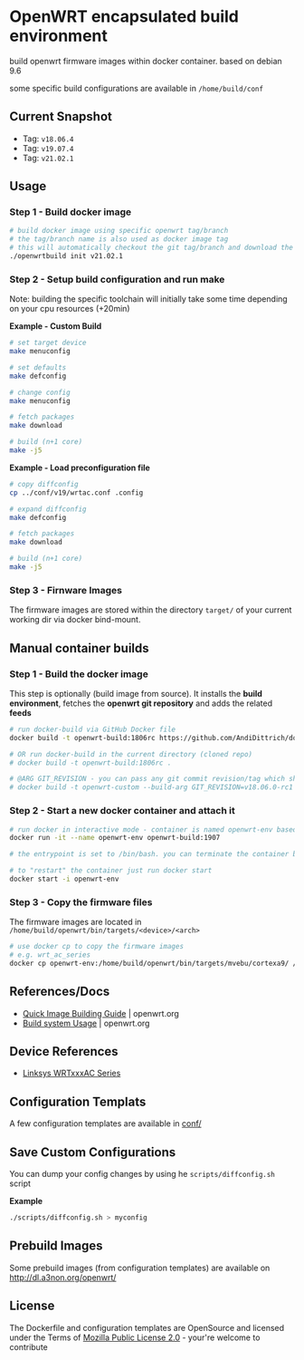OpenWRT encapsulated build environment
========================================

build openwrt firmware images within docker container. based on debian 9.6

some specific build configurations are available in `/home/build/conf`

Current Snapshot
-------------------

* Tag: `v18.06.4`
* Tag: `v19.07.4`
* Tag: `v21.02.1`

Usage
-------------------

### Step 1 - Build docker image ###

```bash
# build docker image using specific openwrt tag/branch
# the tag/branch name is also used as docker image tag
# this will automatically checkout the git tag/branch and download the related feeds
./openwrtbuild init v21.02.1
```

### Step 2 - Setup build configuration and run make ###

Note: building the specific toolchain will initially take some time depending on your cpu resources (+20min)

**Example - Custom Build**

```bash
# set target device
make menuconfig

# set defaults
make defconfig

# change config
make menuconfig

# fetch packages
make download

# build (n+1 core)
make -j5
```

**Example - Load preconfiguration file**

```bash
# copy diffconfig
cp ../conf/v19/wrtac.conf .config

# expand diffconfig
make defconfig

# fetch packages
make download

# build (n+1 core)
make -j5
```

### Step 3 - Firnware Images ###

The firmware images are stored within the directory `target/` of your current working dir via docker bind-mount.

Manual container builds
-------------------------

### Step 1 - Build the docker image ###

This step is optionally (build image from source). It installs the **build environment**, fetches the **openwrt git repository** and adds the related **feeds**

```bash
# run docker-build via GitHub Docker file
docker build -t openwrt-build:1806rc https://github.com/AndiDittrich/dockerfiles.git#master:openwrt-build

# OR run docker-build in the current directory (cloned repo)
# docker build -t openwrt-build:1806rc .

# @ARG GIT_REVISION - you can pass any git commit revision/tag which should be checked-out
# docker build -t openwrt-custom --build-arg GIT_REVISION=v18.06.0-rc1 https://github.com/AndiDittrich/dockerfiles.git#master:openwrt-build
```

### Step 2 - Start a new docker container and attach it ###

```bash
# run docker in interactive mode - container is named openwrt-env based on previous created image
docker run -it --name openwrt-env openwrt-build:1907

# the entrypoint is set to /bin/bash. you can terminate the container by typing "exit<enter>"

# to "restart" the container just run docker start
docker start -i openwrt-env
```

### Step 3 - Copy the firmware files ###

The firmware images are located in `/home/build/openwrt/bin/targets/<device>/<arch>`

```bash
# use docker cp to copy the firmware images
# e.g. wrt_ac_series
docker cp openwrt-env:/home/build/openwrt/bin/targets/mvebu/cortexa9/ /tmp/openwrtbuild
```

References/Docs
-------------------

* [Quick Image Building Guide](https://openwrt.org/docs/guide-developer/quickstart-build-images) | openwrt.org
* [Build system Usage](https://openwrt.org/docs/guide-developer/build-system/use-buildsystem) | openwrt.org


Device References 
-------------------

* [Linksys WRTxxxAC Series](https://openwrt.org/toh/linksys/wrt_ac_series)

Configuration Templats
-------------------

A few configuration templates are available in [conf/](conf/)

Save Custom Configurations
----------------------------

You can dump your config changes by using he `scripts/diffconfig.sh` script

**Example**

```bash
./scripts/diffconfig.sh > myconfig
```


Prebuild Images
------------------------------

Some prebuild images (from configuration templates) are available on http://dl.a3non.org/openwrt/

License
------------------------------
The Dockerfile and configuration templates are OpenSource and licensed under the Terms of [Mozilla Public License 2.0](https://opensource.org/licenses/MPL-2.0) - your're welcome to contribute